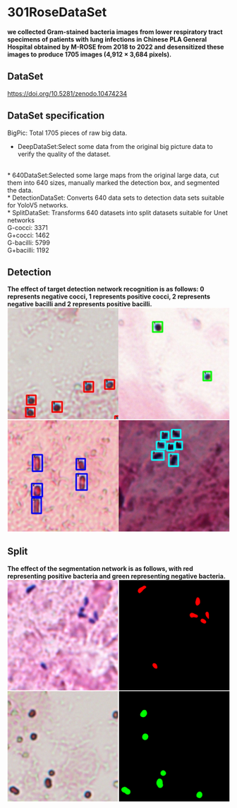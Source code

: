 # 301RoseDataSet
**we collected Gram-stained bacteria images from lower respiratory tract specimens of patients with lung infections in Chinese PLA General Hospital obtained by M-ROSE from 2018 to 2022 and desensitized these images to produce 1705 images (4,912 × 3,684 pixels).**
## DataSet
https://doi.org/10.5281/zenodo.10474234
## DataSet specification
BigPic: Total 1705 pieces of raw big data.
<br>
* DeepDataSet:Select some data from the original big picture data to verify the quality of the dataset.
<br>
* 640DataSet:Selected some large maps from the original large data, cut them into 640 sizes, manually marked the detection box, and segmented the data.
<br>
* DetectionDataSet: Converts 640 data sets to detection data sets suitable for YoloV5 networks.
<br>
* SplitDataSet: Transforms 640 datasets into split datasets suitable for Unet networks
<br>
 G-cocci: 3371
<br>
 G+cocci: 1462
<br>
 G-bacilli: 5799
<br>
 G+bacilli: 1192

## Detection
**The effect of target detection network recognition is as follows: 0 represents negative cocci, 1 represents positive cocci, 2 represents negative bacilli and 2 represents positive bacilli.**
<br>
![image](https://github.com/Quanlab-Bioimage/301RoseDataSet/blob/main/images/Detection.png)


## Split
**The effect of the segmentation network is as follows, with red representing positive bacteria and green representing negative bacteria.**
<br>
![image](https://github.com/Quanlab-Bioimage/301RoseDataSet/blob/main/images/Split.png)
